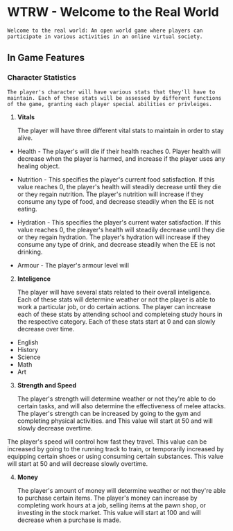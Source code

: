# WTRW - Welcome to the Real World

    Welcome to the real world: An open world game where players can participate in various activities in an online virtual society.

## In Game Features

### Character Statistics 

    The player's character will have various stats that they'll have to maintain. Each of these stats will be assessed by different functions of the game, granting each player special abilities or privleiges.

1. **Vitals** 

    The player will have three different vital stats to maintain in order to stay alive.

* Health - The player's will die if their health reaches 0. Player health will decrease when the player is harmed, and increase if the player uses any healing object.

* Nutrition - This specifies the player's current food satisfaction. If this value reaches 0, the player's health will steadily decrease until they die or they regain nutrition. The player's nutrition will increase if they consume any type of food, and decrease steadily when the EE is not eating.

* Hydration - This specifies the player's current water satisfaction. If this value reaches 0, the pleayer's health will steadily decrease until they die or they regain hydration. The player's hydration will increase if they consume any type of drink, and decrease steadily when the EE is not drinking.

* Armour - The player's armour level will

2. **Inteligence**

    The player will have several stats related to their overall inteligence. Each of these stats will determine weather or not the player is able to work a particular job, or do certain actions. The player can increase each of these stats by attending school and completeing study hours in the respective category. Each of these stats start at 0 and can slowly decrease over time.

* English
* History
* Science
* Math 
* Art

3. **Strength and Speed** 

    The player's strength will determine weather or not they're able to do certain tasks, and will also determine the effectiveness of melee attacks. The player's strength can be increased by going to the gym and completing physical activities. and This value will start at 50 and will slowly decrease overtime.

The player's speed will control how fast they travel. This value can be increased by going to the running track to train, or temporarily increased by equipping certain shoes or using consuming certain substances. This value will start at 50 and will decrease slowly overtime.

4. **Money**

    The player's amount of money will determine weather or not they're able to purchase certain items. The player's money can increase by completing work hours at a job, selling items at the pawn shop, or investing in the stock market. This value will start at 100 and will decrease when a purchase is made. 
